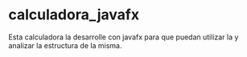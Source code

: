 # calculadora_javafx
Esta calculadora la desarrolle con javafx para que puedan utilizar la y analizar la estructura de la misma.

